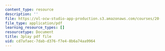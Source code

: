 ```yaml
---
content_type: resource
description: ''
file: https://ol-ocw-studio-app-production.s3.amazonaws.com/courses/20-219-becoming-the-next-bill-nye-writing-and-hosting-the-educational-show-january-iap-2015/cd7afaec7dabd376f7e48b6a74aa9964_ZMe7jSsPmW4.pdf
file_type: application/pdf
learning_resource_types: []
resourcetype: Document
title: 3play pdf file
uid: cd7afaec-7dab-d376-f7e4-8b6a74aa9964
---
```

